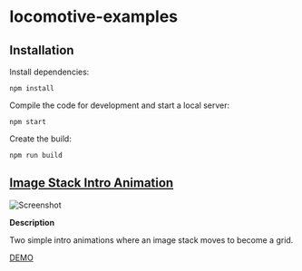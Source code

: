 # locomotive-examples

## Installation

Install dependencies:

```
npm install
```

Compile the code for development and start a local server:

```
npm start
```

Create the build:

```
npm run build
```


## [Image Stack Intro Animation](https://github.com/idrissdiakite/locomotive-examples/tree/main/0-images-stack-intro)

![Screenshot](https://github.com/idrissdiakite/locomotive-examples/tree/main/img/0.jpeg)

**Description** 

Two simple intro animations where an image stack moves to become a grid.

[DEMO](https://tympanus.net/Development/ImageStackGrid/)